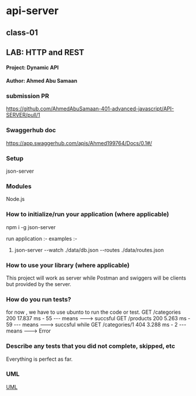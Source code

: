# api-server
## class-01

## LAB: HTTP and REST
#### Project: Dynamic API
#### Author: Ahmed Abu Samaan

### submission PR
https://github.com/AhmedAbuSamaan-401-advanced-javascript/API-SERVER/pull/1

### Swaggerhub doc
https://app.swaggerhub.com/apis/Ahmed199764/Docs/0.1#/

### Setup
json-server

### Modules
Node.js

### How to initialize/run your application (where applicable)
npm i -g json-server

run application :-
examples :-
1. json-server --watch ./data/db.json --routes ./data/routes.json

### How to use your library (where applicable)
This project will work as server while Postman and swiggers will be clients but provided by the server.

### How do you run tests?
for now , we have to use ubunto to run the code or test.
GET /categories 200 17.837 ms - 55 --- means ---> succsful
GET /products 200 5.263 ms - 59 --- means ---> succsful
while 
GET /categories/1 404 3.288 ms - 2 --- means ---> Error

### Describe any tests that you did not complete, skipped, etc
Everything is perfect as far.

### UML
[UML](UML1.png)

